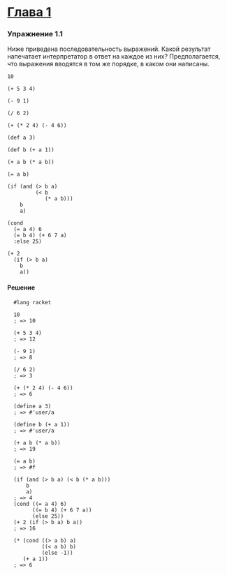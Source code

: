 # [Глава 1](../index.md#Глава-1-Построение-абстракций-с-помощью-процедур)

### Упражнение 1.1
Ниже приведена последовательность выражений. Какой результат напечатает интерпретатор в ответ на каждое из них? Предполагается, что выражения вводятся в том же порядке, в каком они написаны.
```racket
10

(+ 5 3 4)

(- 9 1)

(/ 6 2)

(+ (* 2 4) (- 4 6))

(def a 3)

(def b (+ a 1))

(+ a b (* a b))

(= a b)

(if (and (> b a)
         (< b
            (* a b)))
    b
    a)

(cond
  (= a 4) 6
  (= b 4) (+ 6 7 a)
  :else 25)

(+ 2
  (if (> b a)
    b
    a))
```

#### Решение
```racket
  #lang racket

  10
  ; => 10

  (+ 5 3 4)
  ; => 12

  (- 9 1)
  ; => 8

  (/ 6 2)
  ; => 3

  (+ (* 2 4) (- 4 6))
  ; => 6

  (define a 3)
  ; => #'user/a

  (define b (+ a 1))
  ; => #'user/a

  (+ a b (* a b))
  ; => 19

  (= a b)
  ; => #f

  (if (and (> b a) (< b (* a b)))
      b
      a)
  ; => 4
  (cond ((= a 4) 6)
        ((= b 4) (+ 6 7 a))
        (else 25))
  (+ 2 (if (> b a) b a))
  ; => 16

  (* (cond ((> a b) a)
           ((< a b) b)
           (else -1))
     (+ a 1))
  ; => 6
```
